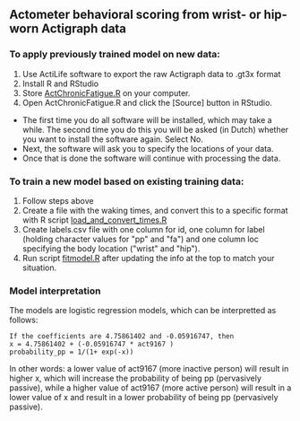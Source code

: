 ## Actometer behavioral scoring from wrist- or hip-worn Actigraph data


### To apply previously trained model on new data:

1. Use ActiLife software to export the raw Actigraph data to .gt3x format
2. Install R and RStudio
3. Store [ActChronicFatigue.R](/ActChronicFatigue.R) on your computer.
3. Open ActChronicFatigue.R and click the [Source] button in RStudio.

- The first time you do all software will be installed, which may take a while. The second time you do this you will be asked (in Dutch) whether you want to install the software again. Select No.
- Next, the software will ask you to specify the locations of your data.
- Once that is done the software will continue with processing the data.

### To train a new model based on existing training data:

1. Follow steps above
2. Create a file with the waking times, and convert this to a specific format with R script [load_and_convert_times.R](/dev_code/load_and_convert_times.R)
3. Create labels.csv file with one column for id, one column for label (holding character values for "pp" and "fa") and one column loc specifying the body location ("wrist" and "hip").
4. Run script [fitmodel.R](/dev_code/fitmodel.R) after updating the info at the top to match your situation.

### Model interpretation

The models are logistic regression models, which can be interpretted as follows:

```
If the coefficients are 4.75861402 and -0.05916747, then
x = 4.75861402 + (-0.05916747 * act9167 )
probability_pp = 1/(1+ exp(-x))
```

In other words: a lower value of act9167 (more inactive person) will result in higher x, which will increase the probability of being pp (pervasively passive), while a higher value of act9167 (more active person) will result in a lower value of x and result in a lower probability of being pp (pervasively passive).